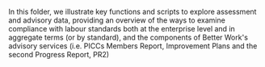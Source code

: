 In this folder, we illustrate key functions and scripts to explore assessment and advisory data, providing an overview of the ways to examine compliance with labour standards both at the enterprise level and in aggregate terms (or by standard), and the components of Better Work's advisory services (i.e. PICCs Members Report, Improvement Plans and the second Progress Report, PR2) 
